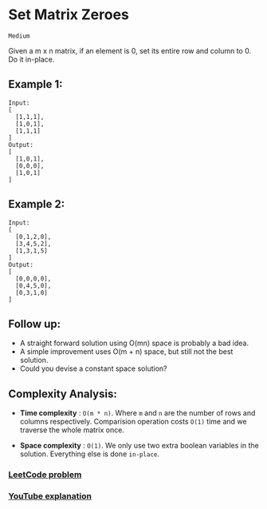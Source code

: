 
# Set Matrix Zeroes

`Medium`

Given a m x n matrix, if an element is 0, set its entire row and column to 0. Do it in-place.

## Example 1:

```
Input: 
[
  [1,1,1],
  [1,0,1],
  [1,1,1]
]
Output: 
[
  [1,0,1],
  [0,0,0],
  [1,0,1]
]
```

## Example 2:

```
Input: 
[
  [0,1,2,0],
  [3,4,5,2],
  [1,3,1,5]
]
Output: 
[
  [0,0,0,0],
  [0,4,5,0],
  [0,3,1,0]
]
```

## Follow up:

* A straight forward solution using O(mn) space is probably a bad idea.
* A simple improvement uses O(m + n) space, but still not the best solution.
* Could you devise a constant space solution?

## Complexity Analysis:

- **Time complexity** : `O(m * n)`. Where `m` and `n` are the number of rows and columns respectively. Comparision operation costs `O(1)` time and we traverse the whole matrix once.

- **Space complexity** : `O(1)`. We only use two extra boolean variables in the solution. Everything else is done `in-place`.

### [LeetCode problem](https://leetcode.com/problems/set-matrix-zeroes/)
### [YouTube explanation](https://www.youtube.com/watch?v=6_KMkeh5kEc)

